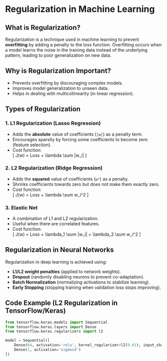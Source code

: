 # Regularization in Machine Learning  

## What is Regularization?  
Regularization is a technique used in machine learning to prevent **overfitting** by adding a penalty to the loss function. Overfitting occurs when a model learns the noise in the training data instead of the underlying pattern, leading to poor generalization on new data.

## Why is Regularization Important?  
- Prevents overfitting by discouraging complex models.
- Improves model generalization to unseen data.
- Helps in dealing with multicollinearity (in linear regression).

## Types of Regularization  
### 1. L1 Regularization (Lasso Regression)  
- Adds the **absolute** value of coefficients (`|w|`) as a penalty term.  
- Encourages sparsity by forcing some coefficients to become zero (feature selection).  
- Cost function:  
  \[
  J(w) = Loss + \lambda \sum |w_i|
  \]

### 2. L2 Regularization (Ridge Regression)  
- Adds the **squared** value of coefficients (`w²`) as a penalty.  
- Shrinks coefficients towards zero but does not make them exactly zero.  
- Cost function:  
  \[
  J(w) = Loss + \lambda \sum w_i^2
  \]

### 3. Elastic Net  
- A combination of L1 and L2 regularization.  
- Useful when there are correlated features.  
- Cost function:  
  \[
  J(w) = Loss + \lambda_1 \sum |w_i| + \lambda_2 \sum w_i^2
  \]

## Regularization in Neural Networks  
Regularization in deep learning is achieved using:
- **L1/L2 weight penalties** (applied to network weights).
- **Dropout** (randomly disabling neurons to prevent co-adaptation).
- **Batch Normalization** (normalizing activations to stabilize learning).
- **Early Stopping** (stopping training when validation loss stops improving).

## Code Example (L2 Regularization in TensorFlow/Keras)
```python
from tensorflow.keras.models import Sequential
from tensorflow.keras.layers import Dense
from tensorflow.keras.regularizers import l2

model = Sequential([
    Dense(64, activation='relu', kernel_regularizer=l2(0.01), input_shape=(10,)),
    Dense(1, activation='sigmoid')
])
